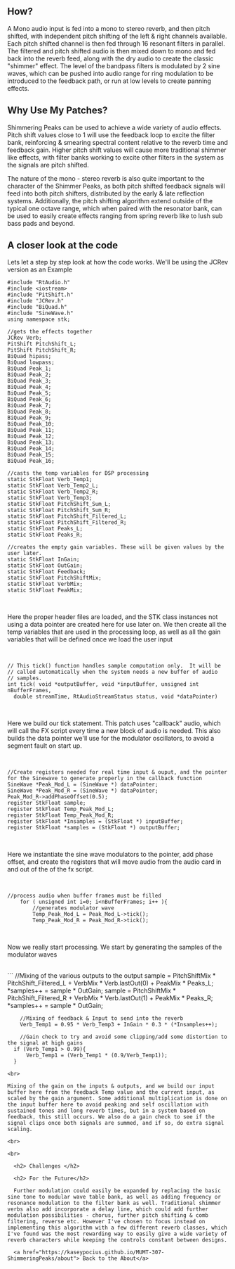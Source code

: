 <!---layout: page
title: "How?"
permalink: /how/--->

<h2> How? </h2>

A Mono audio input is fed into a mono to stereo reverb, and then pitch shifted, with independent pitch shifting of the left & right channels available. Each pitch shifted channel is then fed through 16 resonant filters in parallel. The filtered and pitch shifted audio is then mixed down to mono and fed back into the reverb feed, along with the dry audio to create the classic "shimmer" effect. The level of the bandpass filters is modulated by 2 sine waves, which can be pushed into audio range for ring modulation to be introduced to the feedback path, or run at low levels to create panning effects.

<h2> Why Use My Patches?</h2>
Shimmering Peaks can be used to achieve a wide variety of audio effects. Pitch shift values close to 1 will use the feedback loop to excite the filter bank, reinforcing & smearing spectral content relative to the reverb time and feedback gain. Higher pitch shift values will cause more traditional shimmer like effects, with filter banks working to excite other filters in the system as the signals are pitch shifted.

The nature of the mono - stereo reverb is also quite important to the character of the Shimmer Peaks, as both pitch shifted feedback signals will feed into both pitch shifters, distributed by the early & late reflection systems. Additionally, the pitch shifting algorithm extend outside of the typical one octave range, which when paired with the resonator bank, can be used to easily create effects ranging from spring reverb like to lush sub bass pads and beyond.

<h2> A closer look at the code </h2>
Lets let a step by step look at how the code works. We'll be using the JCRev version as an Example
<br>

```
#include "RtAudio.h"
#include <iostream>
#include "PitShift.h"
#include "JCRev.h"
#include "BiQuad.h"
#include "SineWave.h"
using namespace stk;

//gets the effects together
JCRev Verb;
PitShift PitchShift_L;
PitShift PitchShift_R;
BiQuad hipass;
BiQuad lowpass;
BiQuad Peak_1;
BiQuad Peak_2;
BiQuad Peak_3;
BiQuad Peak_4;
BiQuad Peak_5;
BiQuad Peak_6;
BiQuad Peak_7;
BiQuad Peak_8;
BiQuad Peak_9;
BiQuad Peak_10;
BiQuad Peak_11;
BiQuad Peak_12;
BiQuad Peak_13;
BiQuad Peak_14;
BiQuad Peak_15;
BiQuad Peak_16;

//casts the temp variables for DSP processing
static StkFloat Verb_Temp1;
static StkFloat Verb_Temp2_L;
static StkFloat Verb_Temp2_R;
static StkFloat Verb_Temp3;
static StkFloat PitchShift_Sum_L;
static StkFloat PitchShift_Sum_R;
static StkFloat PitchShift_Filtered_L;
static StkFloat PitchShift_Filtered_R;
static StkFloat Peaks_L;
static StkFloat Peaks_R;

//creates the empty gain variables. These will be given values by the user later.
static StkFloat InGain;
static StkFloat OutGain;
static StkFloat Feedback;
static StkFloat PitchShiftMix;
static StkFloat VerbMix;
static StkFloat PeakMix;
```

<br>

Here the proper header files are loaded, and the STK class instances not using a data pointer are created here for use later on. We then create all the temp variables that are used in the processing loop, as well as all the gain variables that will be defined once we load the user input

<br>

```
// This tick() function handles sample computation only.  It will be
// called automatically when the system needs a new buffer of audio
// samples.
int tick( void *outputBuffer, void *inputBuffer, unsigned int nBufferFrames,
  double streamTime, RtAudioStreamStatus status, void *dataPointer)
  ```
  <br>

  Here we build our tick statement. This patch uses "callback" audio, which will call the FX script every time a new block of audio is needed. This also builds the data pointer we'll use for the modulator oscillators, to avoid a segment fault on start up.

  <br>

  ```
  //Create registers needed for real time input & ouput, and the pointer for the Sinewave to generate properly in the callback function
  SineWave *Peak_Mod_L = (SineWave *) dataPointer;
  SineWave *Peak_Mod_R = (SineWave *) dataPointer;
  Peak_Mod_R->addPhaseOffset(0.5);
  register StkFloat sample;
  register StkFloat Temp_Peak_Mod_L;
  register StkFloat Temp_Peak_Mod_R;
  register StkFloat *Insamples = (StkFloat *) inputBuffer;
  register StkFloat *samples = (StkFloat *) outputBuffer;
  ```

  <br>

  Here we instantiate the sine wave modulators to the pointer, add phase offset, and create the registers that will move audio from the audio card in and out of the of the fx script.

  <br>

  ```
  //process audio when buffer frames must be filled
      for ( unsigned int i=0; i<nBufferFrames; i++ ){
          //generates modulator wave
          Temp_Peak_Mod_L = Peak_Mod_L->tick();
          Temp_Peak_Mod_R = Peak_Mod_R->tick();

  ```
<br>

Now we really start processing. We start by generating the samples of the modulator waves

<br>
```
//Mixing of the various outputs to the output
        sample = PitchShiftMix * PitchShift_Filtered_L + VerbMix * Verb.lastOut(0) + PeakMix * Peaks_L;
        *samples++ = sample * OutGain;
        sample = PitchShiftMix * PitchShift_Filtered_R + VerbMix * Verb.lastOut(1) + PeakMix * Peaks_R;
        *samples++ = sample * OutGain;

        //Mixing of feedback & Input to send into the reverb
        Verb_Temp1 = 0.95 * Verb_Temp3 + InGain * 0.3 * (*Insamples++);

        //Gain check to try and avoid some clipping/add some distortion to the signal at high gains
      if (Verb_Temp1 > 0.99){
          Verb_Temp1 = (Verb_Temp1 * (0.9/Verb_Temp1));
      }
```
<br>

Mixing of the gain on the inputs & outputs, and we build our input buffer here from the feedback Temp value and the current input, as scaled by the gain argument. Some additional multiplication is done on the input buffer here to avoid peaking and self oscillation with sustained tones and long reverb times, but in a system based on feedback, this still occurs. We also do a gain check to see if the signal clips once both signals are summed, and if so, do extra signal scaling.  

<br>
```

```
<br>

  <h2> Challenges </h2>

  <h2> For the Future</h2>

  Further modulation could easily be expanded by replacing the basic sine tone to modular wave table bank, as well as adding frequency or resonance modulation to the filter bank as well. Traditional shimmer verbs also add incorporate a delay line, which could add further modulation possibilities - chorus, further pitch shifting & comb filtering, reverse etc. However I've chosen to focus instead on implementing this algorithm with a few different reverb classes, which I've found was the most rewarding way to easily give a wide variety of reverb characters while keeping the controls constant between designs.

  <a href="https://kaseypocius.github.io/MUMT-307-ShimmeringPeaks/about"> Back to the About</a>
